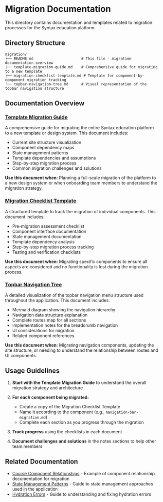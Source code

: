 # Migration Documentation

This directory contains documentation and templates related to migration processes for the Syntax education platform.

## Directory Structure

```
migration/
├── README.md                      # This file - migration documentation overview
├── template-migration-guide.md    # Comprehensive guide for migrating to a new template
├── migration-checklist-template.md # Template for component-by-component migration tracking
└── topbar-navigation-tree.md      # Visual representation of the topbar navigation structure
```

## Documentation Overview

### [Template Migration Guide](template-migration-guide.md)

A comprehensive guide for migrating the entire Syntax education platform to a new template or design system. This document includes:

- Current site structure visualization
- Component dependency maps
- State management patterns
- Template dependencies and assumptions
- Step-by-step migration process
- Common migration challenges and solutions

**Use this document when:** Planning a full-scale migration of the platform to a new design system or when onboarding team members to understand the migration strategy.

### [Migration Checklist Template](migration-checklist-template.md)

A structured template to track the migration of individual components. This document includes:

- Pre-migration assessment checklist
- Component interface documentation
- State management documentation
- Template dependency analysis
- Step-by-step migration process tracking
- Testing and verification checklists

**Use this document when:** Migrating specific components to ensure all aspects are considered and no functionality is lost during the migration process.

### [Topbar Navigation Tree](topbar-navigation-tree.md)

A detailed visualization of the topbar navigation menu structure used throughout the application. This document includes:

- Mermaid diagram showing the navigation hierarchy
- Navigation data structure explanation
- Complete routes map for all sections
- Implementation notes for the breadcrumb navigation
- UI considerations for migration
- Related component references

**Use this document when:** Migrating navigation components, updating the site structure, or needing to understand the relationship between routes and UI components.

## Usage Guidelines

1. **Start with the Template Migration Guide** to understand the overall migration strategy and architecture
2. **For each component being migrated:**
   - Create a copy of the Migration Checklist Template
   - Name it according to the component (e.g., `navigation-bar-migration.md`)
   - Complete each section as you progress through the migration

3. **Track progress** using the checklists in each document
4. **Document challenges and solutions** in the notes sections to help other team members

## Related Documentation

- [Course Component Relationships](../docs/course-component-relationships.md) - Example of component relationship documentation for migration
- [State Management Patterns](../docs/state-management-patterns.md) - Guide to state management approaches used in the application
- [Hydration Errors](../docs/HYDRATION_ERRORS.md) - Guide to understanding and fixing hydration errors
